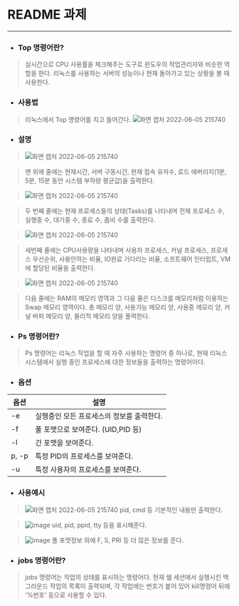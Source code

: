 # README 과제

-----

- ### Top 명령어란?
> 실시간으로 CPU 사용률을 체크해주는 도구로 윈도우의 작업관리자와 비슷한 역할을 한다.
> 리눅스를 사용하는 서버의 성능이나 현재 돌아가고 있는 상황을 볼 때 사용한다.

- ### 사용법
> 리눅스에서 Top 명령어를 치고 들어간다.
> ![화면 캡처 2022-06-05 215740](https://user-images.githubusercontent.com/106866068/172051506-e1337624-e031-4fe3-843b-ad353e51187b.png)

- ### 설명
> ![화면 캡처 2022-06-05 215740](https://user-images.githubusercontent.com/106866068/172051762-f16cfbbe-4e1b-4b4c-8392-c591cfc21d5f.png)

> 맨 위에 줄에는 현재시간, 서버 구동시간, 현재 접속 유저수, 로드 에버리지(1분, 5분, 15분 동안 시스템 부하량 평균값)을 출력한다.

> ![화면 캡처 2022-06-05 215740](https://user-images.githubusercontent.com/106866068/172051885-85fa0ce6-c54a-4ae4-8cf6-d147ca8a0556.png)

> 두 번째 줄에는 현재 프로세스들의 상태(Tasks)를 나타내며 전체 프로세스 수, 실행중 수, 대기중 수, 종료 수, 좀비 수를 출력한다.

> ![화면 캡처 2022-06-05 215740](https://user-images.githubusercontent.com/106866068/172051982-601c7f8e-b758-4916-b1c0-f3d35f1d0761.png)

> 세번째 줄에는 CPU사용량을 나타내며 사용자 프로세스, 커널 프로세스, 프로세스 우선순위, 사용안하는 비율, IO완료 기다리는 비율, 소프트웨어 인터럽트, VM에 할당된 비율을 출력한다.

> ![화면 캡처 2022-06-05 215740](https://user-images.githubusercontent.com/106866068/172052091-3c6c5d8b-3c7b-4628-9526-ff17fc8881d2.png)

> 다음 줄에는 RAM의 메모리 영역과 그 다음 줄은 디스크를 메모리처럼 이용하는 Swap 메모리 영역이다. 총 메모리 양, 사용가능 메모리 양, 사용중 메모리 양, 커널 버퍼 메모리 양, 물리적 메모리 양을 풀력한다.

- ### Ps 명령어란?
> Ps 명령어는 리눅스 작업을 할 때 자주 사용하는 명령어 중 하나로, 현재 리눅스 시스템에서 실행 중인 프로세스에 대한 정보들을 출력하는 명령어이다. 

- ### 옵션
|옵션|설명|
|----|-------|
|-e|실행중인 모든 프로세스의 정보를 출력한다.|
|-f|풀 포맷으로 보여준다. (UID,PID 등)|
|-l|긴 포맷을 보여준다.|
|p, -p|특정 PID의 프로세스를 보여준다.|
|-u|특정 사용자의 프로세스를 보여준다.|

- ### 사용예시
> ![화면 캡처 2022-06-05 215740](https://user-images.githubusercontent.com/106866068/172053032-91e6e1e4-9b51-4f6f-80f4-9fd5cef97100.png)
pid, cmd 등 기본적인 내용만 출력한다.

> ![image](https://user-images.githubusercontent.com/106866068/172053118-ea85b73b-166f-4d51-8a66-9af08445a533.png)
uid, pid, ppid, tty 등을 표시해준다.

> ![image](https://user-images.githubusercontent.com/106866068/172053202-19465abf-feba-4b55-bbb3-355922fa0923.png)
풀 포맷정보 외에 F, S, PRI 등 더 많은 정보를 준다.

- ### jobs 명령어란?
>  jobs 명령어는 작업의 상태를 표시하는 명령어다. 현재 쉘 세션에서 실행시킨 백그라운드 작업의 목록이 출력되며, 각 작업에는 번호가 붙어 있어 kill명령어 뒤에 '%번호' 등으로 사용할 수 있다.





